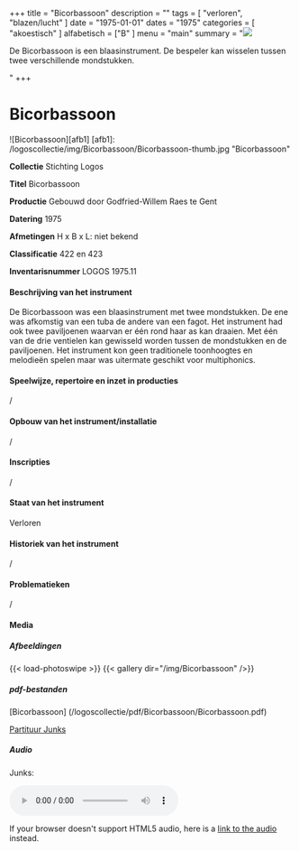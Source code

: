 +++
title = "Bicorbassoon"
description = ""
tags = [
  "verloren",
  "blazen/lucht"
]
date = "1975-01-01"
dates = "1975"
categories = [
  "akoestisch"
]
alfabetisch = ["B"
]
menu = "main"
summary = "<a href='/logoscollectie/1975/bicorbassoon'><img src='/logoscollectie/img/Bicorbassoon/Bicorbassoon-thumb.jpg '></a><p>De Bicorbassoon is een blaasinstrument. De bespeler kan wisselen tussen twee verschillende mondstukken.</p>"
+++


# Bicorbassoon

![Bicorbassoon][afb1]
[afb1]: /logoscollectie/img/Bicorbassoon/Bicorbassoon-thumb.jpg "Bicorbassoon"

**Collectie**
Stichting Logos

**Titel**
Bicorbassoon

**Productie**
Gebouwd door Godfried-Willem Raes te Gent

**Datering**
1975

**Afmetingen**
H x B x L: niet bekend

**Classificatie**
422 en 423

**Inventarisnummer**
LOGOS 1975.11

#### Beschrijving van het instrument
De Bicorbassoon was een blaasinstrument met twee mondstukken. De ene was afkomstig van een tuba de andere van een fagot. Het instrument had ook twee paviljoenen waarvan er één rond haar as kan draaien. Met één van de drie ventielen kan gewisseld worden tussen de mondstukken en de paviljoenen. Het instrument kon geen traditionele toonhoogtes en melodieën spelen maar was uitermate geschikt voor multiphonics.

#### Speelwijze, repertoire en inzet in producties
/

#### Opbouw van het instrument/installatie
/

#### Inscripties
/

#### Staat van het instrument
Verloren

#### Historiek van het instrument
/

#### Problematieken
/

#### Media
##### Afbeeldingen
{{< load-photoswipe >}}
{{< gallery dir="/img/Bicorbassoon" />}}

##### pdf-bestanden
[Bicorbassoon] (/logoscollectie/pdf/Bicorbassoon/Bicorbassoon.pdf)

[Partituur Junks](/logoscollectie/pdf/Bicorbassoon/Partituur%20junks.pdf)

##### Audio
Junks:

<audio controls>
<source src="/logoscollectie/audio/Bicorbassoon/Junks_IV_CR3.2.wav" type="audio/wav">
<source src="/logoscollectie/audio/Bicorbassoon/Junks_IV_CR3.2.wav" type="audio/x-wav">
</audio>

If your browser doesn't support HTML5 audio, here is a <a href="/logoscollectie/audio/Bicorbassoon/Junks_IV_CR3.2.wav">link to the audio</a> instead.
